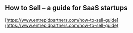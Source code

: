 ## How to Sell – a guide for SaaS startups
  
  [https://www.entrepidpartners.com/how-to-sell-guide](https://www.entrepidpartners.com/how-to-sell-guide)